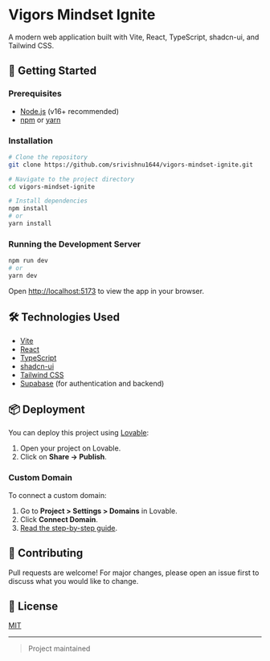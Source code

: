 # Vigors Mindset Ignite

A modern web application built with Vite, React, TypeScript, shadcn-ui, and Tailwind CSS.

## 🚀 Getting Started

### Prerequisites

- [Node.js](https://nodejs.org/) (v16+ recommended)
- [npm](https://www.npmjs.com/) or [yarn](https://yarnpkg.com/)

### Installation

```sh
# Clone the repository
git clone https://github.com/srivishnu1644/vigors-mindset-ignite.git

# Navigate to the project directory
cd vigors-mindset-ignite

# Install dependencies
npm install
# or
yarn install
```

### Running the Development Server

```sh
npm run dev
# or
yarn dev
```

Open [http://localhost:5173](http://localhost:5173) to view the app in your browser.

## 🛠️ Technologies Used

- [Vite](https://vitejs.dev/)
- [React](https://react.dev/)
- [TypeScript](https://www.typescriptlang.org/)
- [shadcn-ui](https://ui.shadcn.com/)
- [Tailwind CSS](https://tailwindcss.com/)
- [Supabase](https://supabase.com/) (for authentication and backend)

## 📦 Deployment

You can deploy this project using [Lovable](https://lovable.dev/projects/001fad60-ceb5-413b-9c33-1eeb581feff8):

1. Open your project on Lovable.
2. Click on **Share → Publish**.

### Custom Domain

To connect a custom domain:

1. Go to **Project > Settings > Domains** in Lovable.
2. Click **Connect Domain**.
3. [Read the step-by-step guide](https://docs.lovable.dev/tips-tricks/custom-domain#step-by-step-guide).

## 🤝 Contributing

Pull requests are welcome! For major changes, please open an issue first to discuss what you would like to change.

## 📄 License

[MIT](LICENSE)

---

> Project maintained
